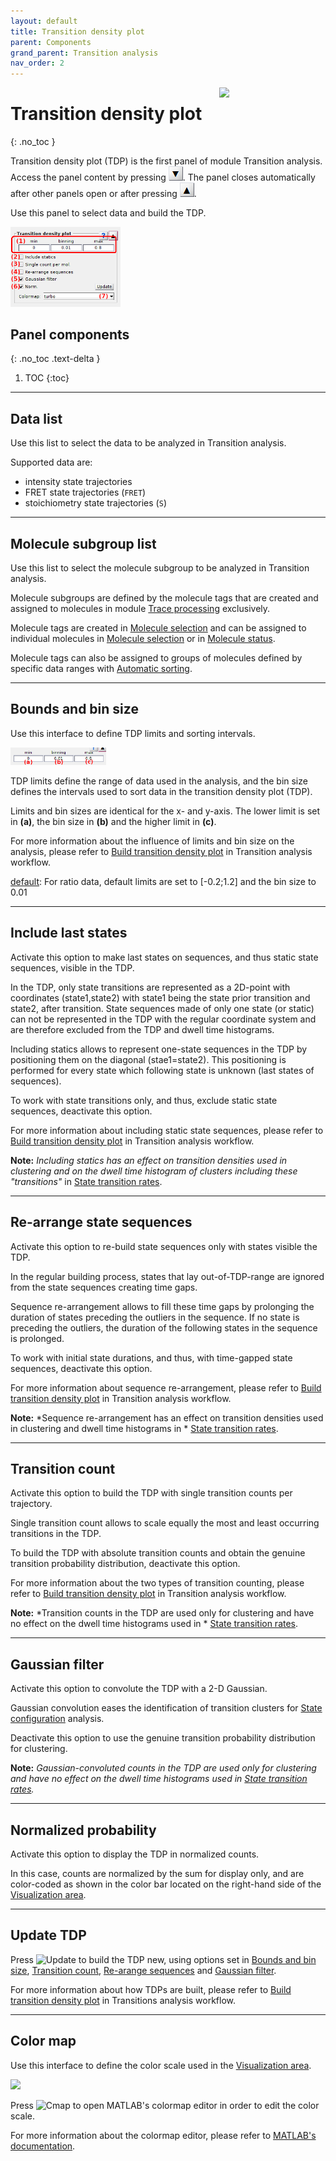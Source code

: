 ```yaml
---
layout: default
title: Transition density plot
parent: Components
grand_parent: Transition analysis
nav_order: 2
---
```


<img src="../../assets/images/logos/logo-transition-analysis_400px.png" width="170" style="float:right; margin-left: 15px;"/>

# Transition density plot
{: .no_toc }

Transition density plot (TDP) is the first panel of module Transition analysis. 
Access the panel content by pressing 
![Bottom arrow](../../assets/images/gui/interface-but-bottomarrow.png). 
The panel closes automatically after other panels open or after pressing 
![Top arrow](../../assets/images/gui/interface-but-toparrow.png). 

Use this panel to select data and build the TDP.

<a class="plain" href="../../assets/images/gui/TA-panel-transition-density-plot.png"><img src="../../assets/images/gui/TA-panel-transition-density-plot.png" style="max-width:176px;"></a>

## Panel components
{: .no_toc .text-delta }

1. TOC
{:toc}


---

## Data list

Use this list to select the data to be analyzed in Transition analysis.

Supported data are:

* intensity state trajectories 
* FRET state trajectories (`FRET`)
* stoichiometry state trajectories (`S`)


---

## Molecule subgroup list

Use this list to select the molecule subgroup to be analyzed in Transition analysis.

Molecule subgroups are defined by the molecule tags that are created and assigned to molecules in module 
[Trace processing](../../trace-processing.html) exclusively.

Molecule tags are created in 
[Molecule selection](../../trace-processing/functionalities/tm-overview.html#molecule-selection) and can be assigned to individual molecules in 
[Molecule selection](../../trace-processing/functionalities/tm-overview.html#molecule-selection) or in 
[Molecule status](../../trace-processing/panels/panel-sample-management.html#molecule-status).

Molecule tags can also be assigned to groups of molecules defined by specific data ranges with 
[Automatic sorting](../../trace-processing/functionalities/tm-automatic-sorting.html#tm-menu).


---

## Bounds and bin size

Use this interface to define TDP limits and sorting intervals.

<img src="../../assets/images/gui/TA-panel-transition-density-plot-axis.png" style="max-width:153px;">

TDP limits define the range of data used in the analysis, and the bin size defines the intervals used to sort data in the transition density plot (TDP).

Limits and bin sizes are identical for the x- and y-axis.
The lower limit is set in **(a)**, the bin size in **(b)** and the higher limit in **(c)**.

For more information about the influence of limits and bin size on the analysis, please refer to 
[Build transition density plot](../workflow.html#build-transition-density-plot) in Transition analysis workflow.

<u>default</u>: For ratio data, default limits are set to [-0.2;1.2] and the bin size to 0.01


---

## Include last states

Activate this option to make last states on sequences, and thus static state sequences, visible in the TDP.

In the TDP, only state transitions are represented as a 2D-point with coordinates (state1,state2) with state1 being the state prior transition and state2, after transition. 
State sequences made of only one state (or static) can not be represented in the TDP with the regular coordinate system and are therefore excluded from the TDP and dwell time histograms.

Including statics allows to represent one-state sequences in the TDP by positioning them on the diagonal (stae1=state2).
This positioning is performed for every state which following state is unknown (last states of sequences).

To work with state transitions only, and thus, exclude static state sequences, deactivate this option.

For more information about including static state sequences, please refer to 
[Build transition density plot](../workflow.html#build-transition-density-plot) in Transition analysis workflow.

**Note:** *Including statics has an effect on transition densities used in clustering and on the dwell time histogram of clusters including these "transitions"* in
[State transition rates](panel-state-transition-rates.html).


---

## Re-arrange state sequences

Activate this option to re-build state sequences only with states visible the TDP.

In the regular building process, states that lay out-of-TDP-range are ignored from the state sequences creating time gaps. 

Sequence re-arrangement allows to fill these time gaps by prolonging the duration of states preceding the outliers in the sequence.
If no state is preceding the outliers, the duration of the following states in the sequence is prolonged.

To work with initial state durations, and thus, with time-gapped state sequences, deactivate this option.

For more information about sequence re-arrangement, please refer to 
[Build transition density plot](../workflow.html#build-transition-density-plot) in Transition analysis workflow.

**Note:** *Sequence re-arrangement has an effect on transition densities used in clustering and dwell time histograms in *
[State transition rates](panel-state-transition-rates.html).


---

## Transition count

Activate this option to build the TDP with single transition counts per trajectory.

Single transition count allows to scale equally the most and least occurring transitions in the TDP.

To build the TDP with absolute transition counts and obtain the genuine transition probability distribution, deactivate this option.

For more information about the two types of transition counting, please refer to 
[Build transition density plot](../workflow.html#build-transition-density-plot) in Transition analysis workflow.

**Note:** *Transition counts in the TDP are used only for clustering and have no effect on the dwell time histograms used in *
[State transition rates](panel-state-transition-rates.html).


---

## Gaussian filter

Activate this option to convolute the TDP with a 2-D Gaussian.

Gaussian convolution eases the identification of transition clusters for 
[State configuration](panel-state-configuration.html) analysis.

Deactivate this option to use the genuine transition probability distribution for clustering.

**Note:** *Gaussian-convoluted counts in the TDP are used only for clustering and have no effect on the dwell time histograms used in 
[State transition rates](panel-state-transition-rates.html).*


---

## Normalized probability

Activate this option to display the TDP in normalized counts.

In this case, counts are normalized by the sum for display only, and are color-coded as shown in the color bar located on the right-hand side of the 
[Visualization area](panel-state-configuration.html#visualization-area).


---

## Update TDP

Press 
![Update](../../assets/images/gui/TA-but-update.png "Update") to build the TDP new, using options set in 
[Bounds and bin size](#bounds-and-bin-size), 
[Transition count](#transition-count),
[Re-arange sequences](#re-arrange-sequences) and 
[Gaussian filter](#gaussian-filter).

For more information about how TDPs are built, please refer to 
[Build transition density plot](../workflow.html#build-transition-density-plot) in Transitions analysis workflow.


---

## Color map

Use this interface to define the color scale used in the 
[Visualization area](panel-state-configuration.html#visualization-area).

<img src="../../assets/images/gui/TA-panel-transition-density-plot-colormap.png" style="max-width:172px;">

Press 
![Cmap](../../assets/images/gui/TA-but-cmap.png "Cmap") to open MATLAB's colormap editor in order to edit the color scale. 

For more information about the colormap editor, please refer to 
[MATLAB's documentation](https://www.mathworks.com/help/matlab/ref/colormapeditor.html).
